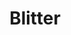 ---
title: "Blitter"
slug: "blitter"
description: "De opdracht voor het opleidingsonderdeel
              New Media Design & Development III
              luidde als volgt: maak een softwaresysteem
              om het ecologische, economische en sociaal
              probleem van zwerfvuil en sluikstorten op te
              lossen."
type: "intern"
members:
    - name: "Pieter-Jan Sas"
      direction: "Multimediaproductie"
      subdirection: "Prodev"
      disk: "3e Schijf"
thumbnail:
    url: "thumb_1x1.png"
    alt: ""
    height: 1
    width: 1
    text-color: "477fc1"
    background-color: "477fc1"
media:
    - url: "4_detail_mockup.png"
      type: "image"
    - url: "5_detail_mockup.png"
      type: "image"
      text: "Via een webapplicatie kan iedereen online zwerfvuil en sluikstorten melden. Elke melding wordt door het systeem automatisch doorgestuurd naar een milieuambtenaar."
    - url: "2_detail_styletiles.png"
      type: "image"
      text: "Styletiles worden ontworpen om het design van de website vast te leggen. Hiertoe behoren kleuren, fonts, maar
             evengoed het ontwerp van buttons, tekstkaders of de manier waarop afbeeldingen dienen gebruikt te worden in de app."
    - url: "3_detail_screens.png"
      type: "image"
    - url: "6_detail_poster.png"
      type: "image"
created: 20/01/2017
order: 4
---
